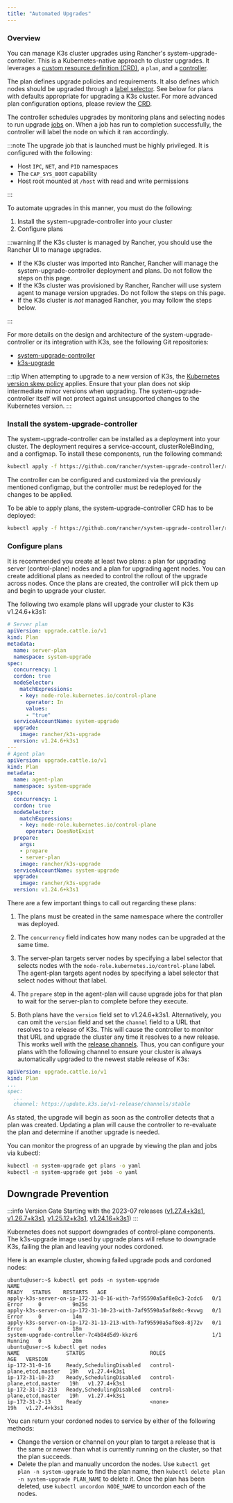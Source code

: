 ```yaml
---
title: "Automated Upgrades"
---
```


### Overview

You can manage K3s cluster upgrades using Rancher's system-upgrade-controller. This is a Kubernetes-native approach to cluster upgrades. It leverages a [custom resource definition (CRD)](https://kubernetes.io/docs/concepts/extend-kubernetes/api-extension/custom-resources/#custom-resources), a `plan`, and a [controller](https://kubernetes.io/docs/concepts/architecture/controller/).

The plan defines upgrade policies and requirements. It also defines which nodes should be upgraded through a [label selector](https://kubernetes.io/docs/concepts/overview/working-with-objects/labels/). See below for plans with defaults appropriate for upgrading a K3s cluster. For more advanced plan configuration options, please review the [CRD](https://github.com/rancher/system-upgrade-controller/blob/master/pkg/apis/upgrade.cattle.io/v1/types.go).

The controller schedules upgrades by monitoring plans and selecting nodes to run upgrade [jobs](https://kubernetes.io/docs/concepts/workloads/controllers/jobs-run-to-completion/) on. When a job has run to completion successfully, the controller will label the node on which it ran accordingly.

:::note 
The upgrade job that is launched must be highly privileged. It is configured with the following:
- Host `IPC`, `NET`, and `PID` namespaces
- The `CAP_SYS_BOOT` capability
- Host root mounted at `/host` with read and write permissions

:::


To automate upgrades in this manner, you must do the following:

1. Install the system-upgrade-controller into your cluster
1. Configure plans

:::warning
If the K3s cluster is managed by Rancher, you should use the Rancher UI to manage upgrades.
- If the K3s cluster was imported into Rancher, Rancher will manage the system-upgrade-controller deployment and plans. Do not follow the steps on this page.
- If the K3s cluster was provisioned by Rancher, Rancher will use system agent to manage version upgrades. Do not follow the steps on this page.
- If the K3s cluster is *not* managed Rancher, you may follow the steps below.

:::

For more details on the design and architecture of the system-upgrade-controller or its integration with K3s, see the following Git repositories:

- [system-upgrade-controller](https://github.com/rancher/system-upgrade-controller)
- [k3s-upgrade](https://github.com/k3s-io/k3s-upgrade)

:::tip
When attempting to upgrade to a new version of K3s, the [Kubernetes version skew policy](https://kubernetes.io/docs/setup/release/version-skew-policy/) applies. Ensure that your plan does not skip intermediate minor versions when upgrading. The system-upgrade-controller itself will not protect against unsupported changes to the Kubernetes version.
:::

### Install the system-upgrade-controller

 The system-upgrade-controller can be installed as a deployment into your cluster. The deployment requires a service-account, clusterRoleBinding, and a configmap. To install these components, run the following command:

```bash
kubectl apply -f https://github.com/rancher/system-upgrade-controller/releases/latest/download/system-upgrade-controller.yaml
```
The controller can be configured and customized via the previously mentioned configmap, but the controller must be redeployed for the changes to be applied.

To be able to apply plans, the system-upgrade-controller CRD has to be deployed:

```bash
kubectl apply -f https://github.com/rancher/system-upgrade-controller/releases/latest/download/crd.yaml
```

### Configure plans
It is recommended you create at least two plans: a plan for upgrading server (control-plane) nodes and a plan for upgrading agent nodes. You can create additional plans as needed to control the rollout of the upgrade across nodes. Once the plans are created, the controller will pick them up and begin to upgrade your cluster.  

The following two example plans will upgrade your cluster to K3s v1.24.6+k3s1:

```yaml
# Server plan
apiVersion: upgrade.cattle.io/v1
kind: Plan
metadata:
  name: server-plan
  namespace: system-upgrade
spec:
  concurrency: 1
  cordon: true
  nodeSelector:
    matchExpressions:
    - key: node-role.kubernetes.io/control-plane
      operator: In
      values:
      - "true"
  serviceAccountName: system-upgrade
  upgrade:
    image: rancher/k3s-upgrade
  version: v1.24.6+k3s1
---
# Agent plan
apiVersion: upgrade.cattle.io/v1
kind: Plan
metadata:
  name: agent-plan
  namespace: system-upgrade
spec:
  concurrency: 1
  cordon: true
  nodeSelector:
    matchExpressions:
    - key: node-role.kubernetes.io/control-plane
      operator: DoesNotExist
  prepare:
    args:
    - prepare
    - server-plan
    image: rancher/k3s-upgrade
  serviceAccountName: system-upgrade
  upgrade:
    image: rancher/k3s-upgrade
  version: v1.24.6+k3s1
```

There are a few important things to call out regarding these plans:

1) The plans must be created in the same namespace where the controller was deployed.

2) The `concurrency` field indicates how many nodes can be upgraded at the same time. 

3) The server-plan targets server nodes by specifying a label selector that selects nodes with the `node-role.kubernetes.io/control-plane` label. The agent-plan targets agent nodes by specifying a label selector that select nodes without that label.

4) The `prepare` step in the agent-plan will cause upgrade jobs for that plan to wait for the server-plan to complete before they execute.

5) Both plans have the `version` field set to v1.24.6+k3s1. Alternatively, you can omit the `version` field and set the `channel` field to a URL that resolves to a release of K3s. This will cause the controller to monitor that URL and upgrade the cluster any time it resolves to a new release. This works well with the [release channels](manual.md#release-channels). Thus, you can configure your plans with the following channel to ensure your cluster is always automatically upgraded to the newest stable release of K3s:
```yaml
apiVersion: upgrade.cattle.io/v1
kind: Plan
...
spec:
  ...
  channel: https://update.k3s.io/v1-release/channels/stable

```

As stated, the upgrade will begin as soon as the controller detects that a plan was created. Updating a plan will cause the controller to re-evaluate the plan and determine if another upgrade is needed.

You can monitor the progress of an upgrade by viewing the plan and jobs via kubectl:
```bash
kubectl -n system-upgrade get plans -o yaml
kubectl -n system-upgrade get jobs -o yaml
```


## Downgrade Prevention

:::info Version Gate
Starting with the 2023-07 releases ([v1.27.4+k3s1](https://github.com/k3s-io/k3s-upgrade/releases/tag/v1.27.4%2Bk3s1), [v1.26.7+k3s1](https://github.com/k3s-io/k3s-upgrade/releases/tag/v1.26.7%2Bk3s1), [v1.25.12+k3s1](https://github.com/k3s-io/k3s-upgrade/releases/tag/v1.25.12%2Bk3s1), [v1.24.16+k3s1](https://github.com/k3s-io/k3s-upgrade/releases/tag/v1.24.16%2Bk3s1))
:::

Kubernetes does not support downgrades of control-plane components. The k3s-upgrade image used by upgrade plans will refuse to downgrade K3s, failing the plan and leaving your nodes cordoned.

Here is an example cluster, showing failed upgrade pods and cordoned nodes:

```console
ubuntu@user:~$ kubectl get pods -n system-upgrade
NAME                                                              READY   STATUS    RESTARTS   AGE
apply-k3s-server-on-ip-172-31-0-16-with-7af95590a5af8e8c3-2cdc6   0/1     Error     0          9m25s
apply-k3s-server-on-ip-172-31-10-23-with-7af95590a5af8e8c-9xvwg   0/1     Error     0          14m
apply-k3s-server-on-ip-172-31-13-213-with-7af95590a5af8e8-8j72v   0/1     Error     0          18m
system-upgrade-controller-7c4b84d5d9-kkzr6                        1/1     Running   0          20m
ubuntu@user:~$ kubectl get nodes
NAME               STATUS                     ROLES                       AGE   VERSION
ip-172-31-0-16     Ready,SchedulingDisabled   control-plane,etcd,master   19h   v1.27.4+k3s1
ip-172-31-10-23    Ready,SchedulingDisabled   control-plane,etcd,master   19h   v1.27.4+k3s1
ip-172-31-13-213   Ready,SchedulingDisabled   control-plane,etcd,master   19h   v1.27.4+k3s1
ip-172-31-2-13     Ready                      <none>                      19h   v1.27.4+k3s1
```
You can return your cordoned nodes to service by either of the following methods:
* Change the version or channel on your plan to target a release that is the same or newer than what is currently running on the cluster, so that the plan succeeds.
* Delete the plan and manually uncordon the nodes.
  Use `kubectl get plan -n system-upgrade` to find the plan name, then `kubectl delete plan -n system-upgrade PLAN_NAME` to delete it. Once the plan has been deleted, use `kubectl uncordon NODE_NAME` to uncordon each of the nodes.
